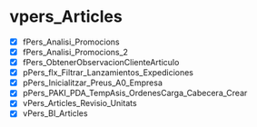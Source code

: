# vpers_Articles

- [X] fPers_Analisi_Promocions
- [X] fPers_Analisi_Promocions_2
- [X] fPers_ObtenerObservacionClienteArticulo
- [X] pPers_flx_Filtrar_Lanzamientos_Expediciones
- [X] pPers_Inicialitzar_Preus_A0_Empresa
- [X] pPers_PAKI_PDA_TempAsis_OrdenesCarga_Cabecera_Crear
- [X] vPers_Articles_Revisio_Unitats
- [X] vPers_BI_Articles
